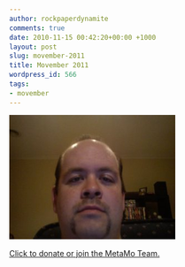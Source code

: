 ```yaml
---
author: rockpaperdynamite
comments: true
date: 2010-11-15 00:42:20+00:00 +1000
layout: post
slug: movember-2011
title: Movember 2011
wordpress_id: 566
tags:
- movember
---
```


![The start of a handle bar mo](/img/mo.jpg)

[Click to donate or join the MetaMo Team.](http://au.movember.com/mospace/1247652/)
